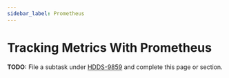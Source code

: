```yaml
---
sidebar_label: Prometheus
---
```


# Tracking Metrics With Prometheus

**TODO:** File a subtask under [HDDS-9859](https://issues.apache.org/jira/browse/HDDS-9859) and complete this page or section.
